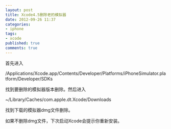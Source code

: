 ```yaml
---
layout: post
title: Xcode4.5删除老的模拟器
date: 2012-09-26 11:37
categories:
- iphone
tags:
- xcode
published: true
comments: true
---
```

<p><p>首先进入</p>
<p>/Applications/Xcode.app/Contents/Developer/Platforms/iPhoneSimulator.platform/Developer/SDKs</p>
<p>找到要删除的模拟器版本删除。然后进入</p>
<p>~/Library/Caches/com.apple.dt.Xcode/Downloads</p>
<p>找到下载的模拟器dmg文件删除。</p>
<p>如果不删除dmg文件，下次启动Xcode会提示你重新安装。</p></p>
